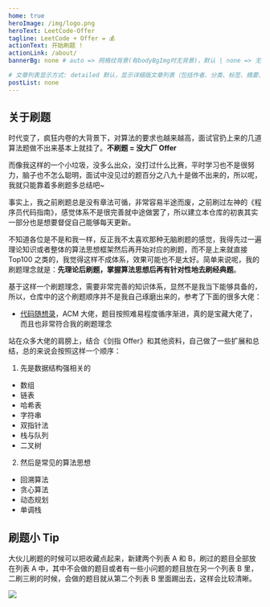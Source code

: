 ```yaml
---
home: true
heroImage: /img/logo.png
heroText: LeetCode-Offer
tagline: LeetCode + Offer = 💰
actionText: 开始刷题 !
actionLink: /about/
bannerBg: none # auto => 网格纹背景(有bodyBgImg时无背景)，默认 | none => 无 | '大图地址' | background: 自定义背景样式       提示：如发现文本颜色不适应你的背景时可以到palette.styl修改$bannerTextColor变量

# 文章列表显示方式: detailed 默认，显示详细版文章列表（包括作者、分类、标签、摘要、分页等）| simple => 显示简约版文章列表（仅标题和日期）| none 不显示文章列表
postList: none
---
```



## 关于刷题

时代变了，疯狂内卷的大背景下，对算法的要求也越来越高，面试官扔上来的几道算法题做不出来基本上就挂了。**不刷题 = 没大厂 Offer**

而像我这样的一个小垃圾，没多么出众，没打过什么比赛，平时学习也不是很努力，脑子也不怎么聪明，面试中没见过的题百分之八九十是做不出来的，所以呢，我就只能靠着多刷题多总结吧~

事实上，我之前刷题总是没有章法可循，非常容易半途而废，之前刷过左神的《程序员代码指南》，感觉体系不是很完善就中途做罢了，所以建立本仓库的初衷其实一部分也是想要督促自己能够每天更新。

不知道各位是不是和我一样，反正我不太喜欢那种无脑刷题的感觉，我得先过一遍理论知识或者整体的算法思想框架然后再开始对应的刷题，而不是上来就直接 Top100 之类的，我觉得这样不成体系，效果可能也不是太好。简单来说呢，我的刷题理念就是：**先理论后刷题，掌握算法思想后再有针对性地去刷经典题**。

基于这样一个刷题理念，需要非常完善的知识体系，显然不是我当下能够具备的，所以，仓库中的这个刷题顺序并不是我自己琢磨出来的，参考了下面的很多大佬：

- [代码随想录](https://www.programmercarl.com/)，ACM 大佬，题目按照难易程度循序渐进，真的是宝藏大佬了，而且也非常符合我的刷题理念

站在众多大佬的肩膀上，结合《剑指 Offer》和其他资料，自己做了一些扩展和总结，总的来说会按照这样一个顺序：

1. 先是数据结构强相关的
- 数组
- 链表
- 哈希表
- 字符串
- 双指针法
- 栈与队列
- 二叉树

2. 然后是常见的算法思想
- 回溯算法
- 贪心算法
- 动态规划
- 单调栈

## 刷题小 Tip

大伙儿刷题的时候可以把收藏点起来，新建两个列表 A 和 B，刷过的题目全部放在列表 A 中，其中不会做的题目或者有一些小问题的题目放在另一个列表 B 里，二刷三刷的时候，会做的题目就从第二个列表 B 里面踢出去，这样会比较清晰。

![](https://gitee.com/veal98/images/raw/master/img/20210916161507.png)

